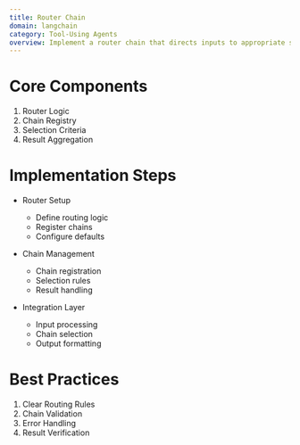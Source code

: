 ```yaml
---
title: Router Chain
domain: langchain
category: Tool-Using Agents
overview: Implement a router chain that directs inputs to appropriate specialized chains.
---
```


# Core Components
1. Router Logic
2. Chain Registry
3. Selection Criteria
4. Result Aggregation

# Implementation Steps
- Router Setup
  - Define routing logic
  - Register chains
  - Configure defaults

- Chain Management
  - Chain registration
  - Selection rules
  - Result handling

- Integration Layer
  - Input processing
  - Chain selection
  - Output formatting

# Best Practices
1. Clear Routing Rules
2. Chain Validation
3. Error Handling
4. Result Verification
